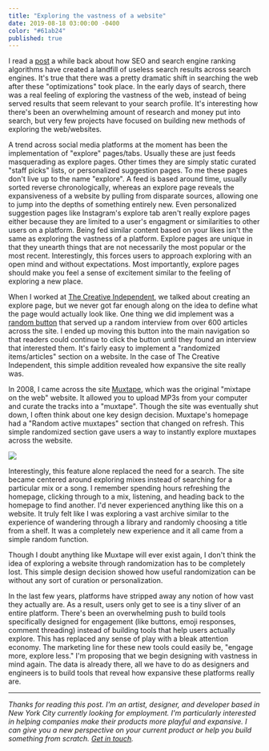 ```yaml
---
title: "Exploring the vastness of a website"
date: 2019-08-18 03:00:00 -0400
color: "#61ab24"
published: true
---
```


I read a [post](https://docs.sendwithses.com/random-stuff/the-internet-is-an-seo-landfill) a while back about how SEO and search engine ranking algorithms have created a landfill of useless search results across search engines. It's true that there was a pretty dramatic shift in searching the web after these "optimizations" took place. In the early days of search, there was a real feeling of exploring the vastness of the web, instead of being served results that seem relevant to your search profile. It's interesting how there's been an overwhelming amount of research and money put into search, but very few projects have focused on building new methods of exploring the web/websites.

A trend across social media platforms at the moment has been the implementation of "explore" pages/tabs. Usually these are just feeds masquerading as explore pages. Other times they are simply static curated "staff picks" lists, or personalized suggestion pages. To me these pages don't live up to the name "explore". A feed is based around time, usually sorted reverse chronologically, whereas an explore page reveals the expansiveness of a website by pulling from disparate sources, allowing one to jump into the depths of something entirely new. Even personalized suggestion pages like Instagram's explore tab aren't really explore pages either because they are limited to a user's engagment or similarities to other users on a platform. Being fed similar content based on your likes isn't the same as exploring the vastness of a platform. Explore pages are unique in that they unearth things that are not necessarily the most popular or the most recent. Interestingly, this forces users to approach exploring with an open mind and without expectations. Most importantly, explore pages should make you feel a sense of excitement similar to the feeling of exploring a new place.

When I worked at [The Creative Independent](https://indp.co), we talked about creating an explore page, but we never got far enough along on the idea to define what the page would actually look like. One thing we did implement was a [random button](https://thecreativeindependent.com/random/) that served up a random interview from over 600 articles across the site. I ended up moving this button into the main navigation so that readers could continue to click the button until they found an interview that interested them. It's fairly easy to implement a "randomized items/articles" section on a website. In the case of The Creative Independent, this simple addition revealed how expansive the site really was.

In 2008, I came across the site [Muxtape](https://en.wikipedia.org/wiki/Muxtape), which was the original "mixtape on the web" website. It allowed you to upload MP3s from your computer and curate the tracks into a "muxtape". Though the site was eventually shut down, I often think about one key design decision. Muxtape's homepage had a "Random active muxtapes" section that changed on refresh. This simple randomized section gave users a way to instantly explore muxtapes across the website.

![](https://files.elliott.computer/images/muxtape.jpg)

Interestingly, this feature alone replaced the need for a search. The site became centered around exploring mixes instead of searching for a particular mix or a song. I remember spending hours refreshing the homepage, clicking through to a mix, listening, and heading back to the homepage to find another. I'd never experienced anything like this on a website. It truly felt like I was exploring a vast archive similar to the experience of wandering through a library and randomly choosing a title from a shelf. It was a completely new experience and it all came from a simple random function. 

Though I doubt anything like Muxtape will ever exist again, I don't think the idea of exploring a website through randomization has to be completely lost. This simple design decision showed how useful randomization can be without any sort of curation or personalization.

In the last few years, platforms have stripped away any notion of how vast they actually are. As a result, users only get to see is a tiny sliver of an entire platform. There's been an overwhelming push to build tools specifically designed for engagement (like buttons, emoji responses, comment threading) instead of building tools that help users actually explore. This has replaced any sense of play with a bleak attention economy. The marketing line for these new tools could easily be, "engage more, explore less." I'm proposing that we begin designing with vastness in mind again. The data is already there, all we have to do as designers and engineers is to build tools that reveal how expansive these platforms really are.

---


*Thanks for reading this post. I'm an artist, designer, and developer based in New York City currently looking for employment. I'm particularly interested in helping companies make their products more playful and expansive. I can give you a new perspective on your current product or help you build something from scratch. [Get in touch](/about).*
